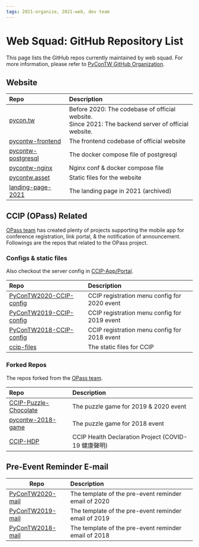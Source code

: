 ```yaml
---
tags: 2021-organize, 2021-web, dev team
---
```


# Web Squad: GitHub Repository List

This page lists the GitHub repos currently maintained by web squad. For more information, please refer to [PyConTW GitHub Organization](https://github.com/pycontw).

## Website

| Repo                                                                | Description                                                                                            |
|:------------------------------------------------------------------- |:------------------------------------------------------------------------------------------------------ |
| [pycon.tw](https://github.com/pycontw/pycon.tw)                     | Before 2020: The codebase of official website.</br>Since 2021: The backend server of official website. |
| [pycontw-frontend](https://github.com/pycontw/pycontw-frontend)             | The frontend codebase of official website                                                         |
| [pycontw-postgresql](https://github.com/pycontw/pycontw-postgresql) | The docker compose file of postgresql                                                                  |
| [pycontw-nginx](https://github.com/pycontw/pycontw-nginx)           | Nginx conf & docker compose file                                                                       |
| [pycontw.asset](https://github.com/pycontw/pycontw.asset)           | Static files for the website                                                                              |
| [landing-page-2021](https://github.com/pycontw/landing-page-2021)   | The landing page in 2021 (archived)                                                                               |

## CCIP (OPass) Related

[OPass team](https://github.com/CCIP-App) has created plenty of projects supporting the mobile app for conference registration, link portal, & the notification of announcement.
Followings are the repos that related to the OPass project.

### Configs & static files

Also checkout the server config in [CCIP-App/Portal](https://github.com/CCIP-App/Portal/tree/master/events).

| Repo                                                                          | Description                                         |
|:----------------------------------------------------------------------------- |:--------------------------------------------------- |
| [PyConTW2020-CCIP-config](https://github.com/pycontw/PyConTW2020-CCIP-config) | CCIP registration menu config for 2020 event                        |
| [PyConTW2019-CCIP-config](https://github.com/pycontw/PyConTW2019-CCIP-config) | CCIP registration menu config for 2019 event                        |
| [PyConTW2018-CCIP-config](https://github.com/pycontw/PyConTW2019-CCIP-config) | CCIP registration menu config for 2018 event                        |
| [ccip-files](https://github.com/pycontw/ccip-files)                           | The static files for CCIP                           |

### Forked Repos

The repos forked from the [OPass team](https://github.com/CCIP-App).

| Repo                                                                          | Description                                         |
|:----------------------------------------------------------------------------- |:--------------------------------------------------- |
| [CCIP-Puzzle-Chocolate](https://github.com/pycontw/CCIP-Puzzle-Chocolate)     | The puzzle game for 2019 & 2020 event                       |
| [pycontw-2018-game](https://github.com/pycontw/pycontw-2018-game)             | The puzzle game for 2018 event                       |
| [CCIP-HDP](https://github.com/pycontw/CCIP-HDP)                               | CCIP Health Declaration Project (COVID-19 健康聲明) |


## Pre-Event Reminder E-mail

| Repo                                                            | Description                                          |
| --------------------------------------------------------------- |:---------------------------------------------------- |
| [PyConTW2020-mail](https://github.com/pycontw/PyConTW2020-mail) | The template of the pre-event reminder email of 2020 |
| [PyConTW2019-mail](https://github.com/pycontw/PyConTW2019-email) | The template of the pre-event reminder email of 2019 |
| [PyConTW2018-mail](https://github.com/pycontw/PyConTW2018-email) | The template of the pre-event reminder email of 2018 |
